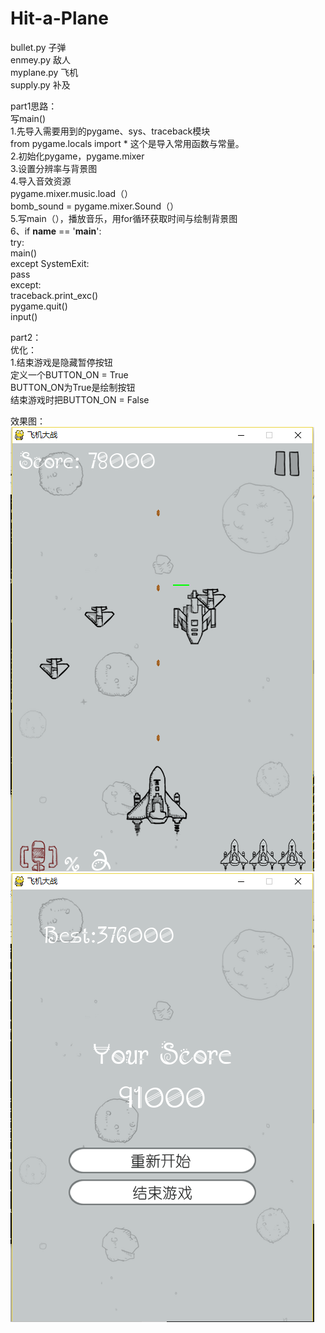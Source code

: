 # Hit-a-Plane
bullet.py 子弹  <br />
enmey.py 敌人  <br />
myplane.py 飞机<br />
supply.py 补及<br />

part1思路：<br />
写main()<br />
1.先导入需要用到的pygame、sys、traceback模块<br />
 from pygame.locals import * 这个是导入常用函数与常量。<br />
2.初始化pygame，pygame.mixer<br />
3.设置分辨率与背景图<br />
4.导入音效资源<br />
 pygame.mixer.music.load（）<br />
 bomb_sound = pygame.mixer.Sound（）<br />
5.写main（），播放音乐，用for循环获取时间与绘制背景图<br />
6、if __name__ == '__main__':<br />
	try:<br />
		main()<br />
	except SystemExit:<br />
		pass<br />
	except:<br />
		traceback.print_exc()<br />
		pygame.quit()<br />
		input()<br />

part2：<br />
优化：<br />
1.结束游戏是隐藏暂停按钮<br />
定义一个BUTTON_ON = True<br />
BUTTON_ON为True是绘制按钮<br />
结束游戏时把BUTTON_ON = False<br />

效果图：
![Image text](https://github.com/afantishui/Hit-a-Plane/blob/master/playing.png)
![Image text](https://github.com/afantishui/Hit-a-Plane/blob/master/gameover.png)
